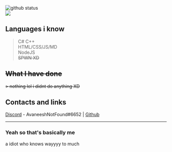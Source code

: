 <a><img src="https://github-readme-stats.vercel.app/api?username=Avaneesh-coder&show_icons=true&theme=material-palenight&count_private=true" alt="github status"/> <br> <img src="https://github-readme-stats.vercel.app/api/top-langs/?username=Avaneesh-coder&layout=compact&theme=material-palenight"/></a>

## Languages i know

> C#
> C++  
> HTML/CSS/JS/MD   
> NodeJS   
> ~~SPWN XD~~

## ~~What I have done~~

~~> nothing lol i didnt do anything XD~~

## Contacts and links  

[Discord](discord.com) - AvaneeshNotFound#6652  |  [Github](https://www.youtube.com/watch?v=iik25wqIuFo)

---

### Yeah so that's basically me  
a idiot who knows wayyyy to much
